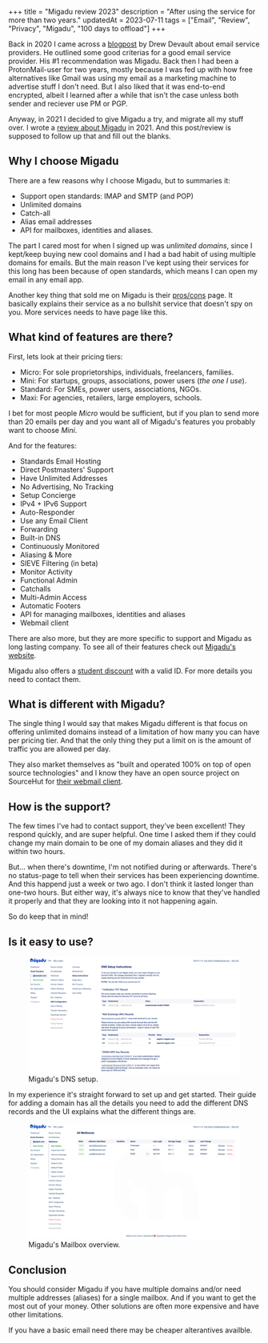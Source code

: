 +++
title = "Migadu review 2023"
description = "After using the service for more than two years."
updatedAt = 2023-07-11
tags = ["Email", "Review", "Privacy", "Migadu", "100 days to offload"]
+++

Back in 2020 I came across a [blogpost][dd_post] by Drew Devault about email
service providers. He outlined some good criterias for a good email service
provider. His #1 recommendation was Migadu. Back then I had been a
ProtonMail-user for two years, mostly because I was fed up with how free
alternatives like Gmail was using my email as a marketing machine to advertise
stuff I don't need. But I also liked that it was end-to-end encrypted, albeit I
learned after a while that isn't the case unless both sender and reciever use PM
or PGP.

Anyway, in 2021 I decided to give Migadu a try, and migrate all my stuff over. I
wrote a [review about Migadu][migadu_review] in 2021. And this post/review is
supposed to follow up that and fill out the blanks.

## Why I choose Migadu

There are a few reasons why I choose Migadu, but to summaries it:

- Support open standards: IMAP and SMTP (and POP)
- Unlimited domains
- Catch-all
- Alias email addresses
- API for mailboxes, identities and aliases.

The part I cared most for when I signed up was _unlimited domains_, since I
kept/keep buying new cool domains and I had a bad habit of using multiple
domains for emails. But the main reason I've kept using their services for this
long has been because of open standards, which means I can open my email in any
email app.

Another key thing that sold me on Migadu is their [pros/cons][migadu_proscons]
page. It basically explains their service as a no bullshit service that doesn't
spy on you. More services needs to have page like this.

## What kind of features are there?

First, lets look at their pricing tiers:

- Micro: For sole proprietorships, individuals, freelancers, families.
- Mini: For startups, groups, associations, power users (_the one I use_).
- Standard: For SMEs, power users, associations, NGOs.
- Maxi: For agencies, retailers, large employers, schools.

I bet for most people _Micro_ would be sufficient, but if you plan to send more
than 20 emails per day and you want all of Migadu's features you probably want
to choose _Mini_.

And for the features:

- Standards Email Hosting
- Direct Postmasters' Support
- Have Unlimited Addresses
- No Advertising, No Tracking
- Setup Concierge
- IPv4 + IPv6 Support
- Auto-Responder
- Use any Email Client
- Forwarding
- Built-in DNS
- Continuously Monitored
- Aliasing & More
- SIEVE Filtering (in beta)
- Monitor Activity
- Functional Admin
- Catchalls
- Multi-Admin Access
- Automatic Footers
- API for managing mailboxes, identities and aliases
- Webmail client

There are also more, but they are more specific to support and Migadu as long
lasting company. To see all of their features check out [Migadu's
website][migadu].

Migadu also offers a [student discount][migadu_student] with a valid ID. For
more details you need to contact them.

## What is different with Migadu?

The single thing I would say that makes Migadu different is that focus on
offering unlimited domains instead of a limitation of how many you can have per
pricing tier. And that the only thing they put a limit on is the amount of
traffic you are allowed per day.

They also market themselves as "built and operated 100% on top of open source
technologies" and I know they have an open source project on SourceHut for
[their webmail client][srht_migadu].

## How is the support?

The few times I've had to contact support, they've been excellent! They respond
quickly, and are super helpful. One time I asked them if they could change my
main domain to be one of my domain aliases and they did it within two hours.

But... when there's downtime, I'm not notified during or afterwards. There's no
status-page to tell when their services has been experiencing downtime. And this
happend just a week or two ago. I don't think it lasted longer than one-two
hours. But either way, it's always nice to know that they've handled it properly
and that they are looking into it not happening again.

So do keep that in mind!

## Is it easy to use?

<figure>
  <img
    src="migadu-dns.webp"
    alt="Screenshot of Migadu's DNS setup.">
  <figcaption>
    Migadu's DNS setup.
  </figcaption>
</figure>

In my experience it's straight forward to set up and get started. Their guide
for adding a domain has all the details you need to add the different DNS
records and the UI explains what the different things are.

<figure>
  <img
    src="migadu-mailbox.webp"
    alt="Screenshot of Migadu's Mailbox overview.">
  <figcaption>
    Migadu's Mailbox overview.
  </figcaption>
</figure>

## Conclusion

You should consider Migadu if you have multiple domains and/or need multiple
addresses (aliases) for a single mailbox. And if you want to get the most out of
your money. Other solutions are often more expensive and have other limitations.

If you have a basic email need there may be cheaper alterantives availble.

[dd_post]:
  https://drewdevault.com/2020/06/19/Mail-service-provider-recommendations.html
[migadu_review]: /blog/migadu-review
[migadu_proscons]: https://www.migadu.com/procon/
[migadu]: https://www.migadu.com/index.html
[srht_migadu]: https://sr.ht/~migadu/alps/
[migadu_student]: https://www.migadu.com/pricing/#do-you-offer-student-discounts
